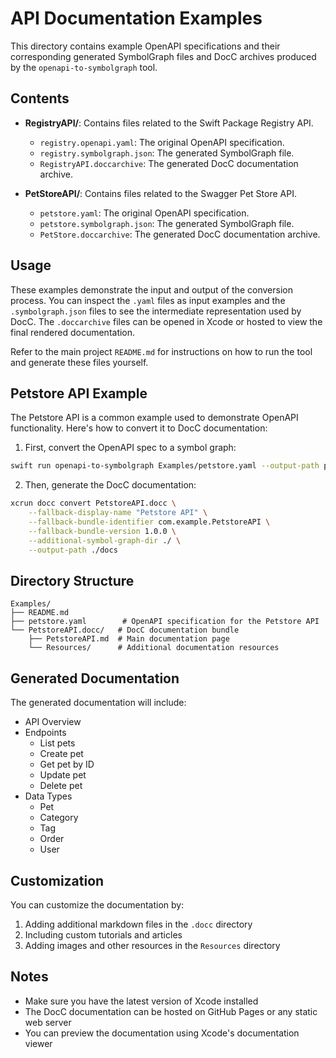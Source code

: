 # API Documentation Examples

This directory contains example OpenAPI specifications and their corresponding generated SymbolGraph files and DocC archives produced by the `openapi-to-symbolgraph` tool.

## Contents

- **RegistryAPI/**: Contains files related to the Swift Package Registry API.
  - `registry.openapi.yaml`: The original OpenAPI specification.
  - `registry.symbolgraph.json`: The generated SymbolGraph file.
  - `RegistryAPI.doccarchive`: The generated DocC documentation archive.

- **PetStoreAPI/**: Contains files related to the Swagger Pet Store API.
  - `petstore.yaml`: The original OpenAPI specification.
  - `petstore.symbolgraph.json`: The generated SymbolGraph file.
  - `PetStore.doccarchive`: The generated DocC documentation archive.

## Usage

These examples demonstrate the input and output of the conversion process. You can inspect the `.yaml` files as input examples and the `.symbolgraph.json` files to see the intermediate representation used by DocC. The `.doccarchive` files can be opened in Xcode or hosted to view the final rendered documentation.

Refer to the main project `README.md` for instructions on how to run the tool and generate these files yourself.

## Petstore API Example

The Petstore API is a common example used to demonstrate OpenAPI functionality. Here's how to convert it to DocC documentation:

1. First, convert the OpenAPI spec to a symbol graph:

```bash
swift run openapi-to-symbolgraph Examples/petstore.yaml --output-path petstore.symbolgraph.json
```

2. Then, generate the DocC documentation:

```bash
xcrun docc convert PetstoreAPI.docc \
    --fallback-display-name "Petstore API" \
    --fallback-bundle-identifier com.example.PetstoreAPI \
    --fallback-bundle-version 1.0.0 \
    --additional-symbol-graph-dir ./ \
    --output-path ./docs
```

## Directory Structure

```
Examples/
├── README.md
├── petstore.yaml        # OpenAPI specification for the Petstore API
└── PetstoreAPI.docc/   # DocC documentation bundle
    ├── PetstoreAPI.md  # Main documentation page
    └── Resources/      # Additional documentation resources
```

## Generated Documentation

The generated documentation will include:

- API Overview
- Endpoints
  - List pets
  - Create pet
  - Get pet by ID
  - Update pet
  - Delete pet
- Data Types
  - Pet
  - Category
  - Tag
  - Order
  - User

## Customization

You can customize the documentation by:

1. Adding additional markdown files in the `.docc` directory
2. Including custom tutorials and articles
3. Adding images and other resources in the `Resources` directory

## Notes

- Make sure you have the latest version of Xcode installed
- The DocC documentation can be hosted on GitHub Pages or any static web server
- You can preview the documentation using Xcode's documentation viewer 
